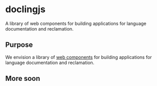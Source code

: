 # doclingjs

A library of web components for building applications for language documentation and reclamation.


## Purpose

We envision a library of [web components](https://developer.mozilla.org/en-US/docs/Web/Web_Components) for building applications for language documentation and reclamation.

## More soon

